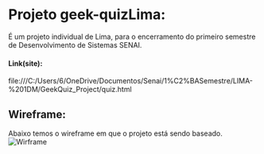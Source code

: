 # Projeto geek-quizLima:
É um projeto individual de Lima, para o encerramento do primeiro semestre de Desenvolvimento de Sistemas SENAI.
#### Link(site): 
file:///C:/Users/6/OneDrive/Documentos/Senai/1%C2%BASemestre/LIMA-%201DM/GeekQuiz_Project/quiz.html
## Wireframe:
Abaixo temos o wireframe em que o projeto está sendo baseado.
![Wirframe](https://oseias-maker.github.io/geek-quizLima/GeekQuiz_wireframeIMG.png)
